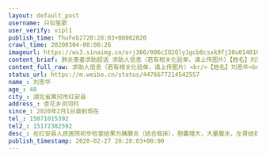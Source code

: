 ```yaml
---
layout: default_post
username: 只似笙歌
user_verify: vipl1
publish_time: ThuFeb2720:28:03+08002020
crawl_time: 20200304-00:00:26
imageurl: https://wx3.sinaimg.cn/orj360/006cIO2Qly1gcb8csxk9fj30u0140102.jpg,https://wx3.sinaimg.cn/orj360/006cIO2Qly1gcb8cu2hhwj30u0140jvo.jpg,https://wx2.sinaimg.cn/orj360/006cIO2Qly1gcb8cufxf2j31400u0mzh.jpg,https://wx3.sinaimg.cn/orj360/006cIO2Qly1gcb8cv8471j30u01400v7.jpg,https://wx2.sinaimg.cn/orj360/006cIO2Qly1gcb8cvmj2rj31400u0ac0.jpg,https://wx3.sinaimg.cn/orj360/006cIO2Qly1gcb8dd1gylj33282ao7wj.jpg
content_brief: 肺炎患者求助超话 求助人信息（若有相关化验单，请上传图片）【姓名】刘思华【年龄】48【所在城市】湖北省黄冈市红安县【所在小区、社区】杏花乡浏河村【患病时间】2020年2月1日直到现在【联系方式】15071015392【其他紧急联系人】15172382592【病情描述】在红安县人民医院初步检查结果为 ...全文
content_full_raw: 求助人信息（若有相关化验单，请上传图片）<br/>【姓名】刘思华<br/>【年龄】48<br/>【所在城市】湖北省黄冈市红安县<br/>【所在小区、社区】杏花乡浏河村<br/>【患病时间】2020年2月1日直到现在<br/>【联系方式】15071015392<br/>【其他紧急联系人】15172382592<br/>【病情描述】在红安县人民医院初步检查结果为胰腺炎（结合临床），胆囊增大，大量腹水，左肾结石，左肾囊肿，左侧少量胸腔积液。县医院医疗条件有限，无法进一步确诊和治疗。昨天前往麻城市人民医院就诊，也不被接收，建议转院到武汉。目前无法联系到武汉相关医院和医生，也不知该如何前往省外大医院进行治疗。我的父亲目前进食困难，腹部积水胀的十分难受，彻夜失眠，日渐消瘦，希望有相关资源和信息的人员能提供帮助，万分感谢！！<adata-url="http://t.cn/R2Wx8Xp"href="http://weibo.com/p/1001018008642112200000000"data-hide=""><spanclass='url-icon'><imgstyle='width:1rem;height:1rem'src='https://h5.sinaimg.cn/upload/2015/09/25/3/timeline_card_small_location_default.png'></span><spanclass="surl-text">黄冈·红安县</span></a>
status_url: https://m.weibo.cn/status/4476677214542557
name_: 刘思华
age_: 48
city_: 湖北省黄冈市红安县
address_: 杏花乡浏河村
since_: 2020年2月1日直到现在
tel_: 15071015392
tel2_: 15172382592
desc_: 在红安县人民医院初步检查结果为胰腺炎（结合临床），胆囊增大，大量腹水，左肾结石，左肾囊肿，左侧少量胸腔积液。县医院医疗条件有限，无法进一步确诊和治疗。昨天前往麻城市人民医院就诊，也不被接收，建议转院到武汉。目前无法联系到武汉相关医院和医生，也不知该如何前往省外大医院进行治疗。我的父亲目前进食困难，腹部积水胀的十分难受，彻夜失眠，日渐消瘦，希望有相关资源和信息的人员能提供帮助，万分感谢！！<adata-url="http//t.cn/R2Wx8Xp"href="http//weibo.com/p/1001018008642112200000000"data-hide=""><spanclass='url-icon'><imgstyle='width1rem;height1rem'src='https//h5.sinaimg.cn/upload/2015/09/25/3/timeline_card_small_location_default.png'></span><spanclass="surl-text">黄冈·红安县</span></a>
publish_timestamp: 2020-02-27 20:28:03+08:00
---
```

